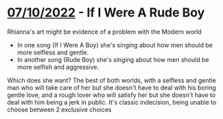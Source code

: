 # [07/10/2022](#07102022) -  If I Were A Rude Boy

Rhianna's art might be evidence of a problem with the Modern world

- In one song (If I Were A Boy) she's singing about how men should be more selfless and gentle.
- In another song (Rude Boy) she's singing about how men should be more selfish and aggressive.

Which does she want? The best of both worlds, with a selfless and gentle man who will take care of her but she doesn't have to deal with his boring gentle love, and a rough lover who will satisfy her but she doesn't have to deal with him being a jerk in public. It's classic indecision, being unable to choose between 2 exclusive choices
